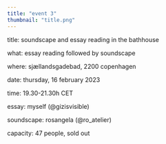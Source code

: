 ```yaml
---
title: "event 3"
thumbnail: "title.png"
---
```

title: 		soundscape and essay reading in the bathhouse

what:		essay reading followed by soundscape

where: 		sjællandsgadebad, 2200 copenhagen

date: 		thursday, 16 february 2023

time: 		19.30-21.30h CET

essay: 		myself (@gizisvisible)

soundscape:	rosangela (@ro_atelier)

capacity:	47 people, sold out
